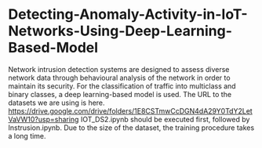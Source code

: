 # Detecting-Anomaly-Activity-in-IoT-Networks-Using-Deep-Learning-Based-Model
Network intrusion detection systems are designed to assess diverse network data through behavioural analysis of the network in order to maintain its security. 
For the classification of traffic into multiclass and binary classes, a deep learning-based model is used. 
The URL to the datasets we are using is here. https://drive.google.com/drive/folders/1E8CSTmwCcDGN4dA29Y0TdY2LetVaVW10?usp=sharing
IOT_DS2.ipynb should be executed first, followed by Instrusion.ipynb. Due to the size of the dataset, the training procedure takes a long time.
